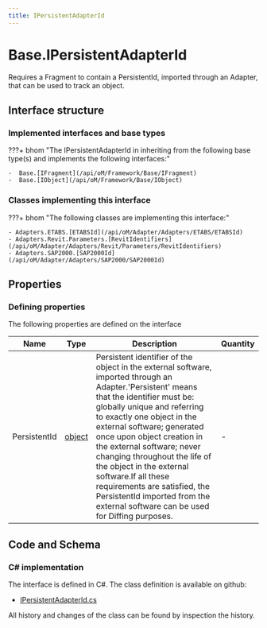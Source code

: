 ```yaml
---
title: IPersistentAdapterId
---
```


# Base.IPersistentAdapterId

Requires a Fragment to contain a PersistentId, imported through an Adapter, that can be used to track an object.

## Interface structure

### Implemented interfaces and base types

???+ bhom "The IPersistentAdapterId in inheriting from the following base type(s) and implements the following interfaces:"

    -  Base.[IFragment](/api/oM/Framework/Base/IFragment)
    -  Base.[IObject](/api/oM/Framework/Base/IObject)


### Classes implementing this interface

???+ bhom "The following classes are implementing this interface:"

    - Adapters.ETABS.[ETABSId](/api/oM/Adapter/Adapters/ETABS/ETABSId)
    - Adapters.Revit.Parameters.[RevitIdentifiers](/api/oM/Adapter/Adapters/Revit/Parameters/RevitIdentifiers)
    - Adapters.SAP2000.[SAP2000Id](/api/oM/Adapter/Adapters/SAP2000/SAP2000Id)


## Properties



### Defining properties

The following properties are defined on the interface

| Name             | Type             | Description      | Quantity         |
|------------------|------------------|------------------|------------------|
| PersistentId | [object](https://learn.microsoft.com/en-us/dotnet/api/System.Object?view=netstandard-2.0) | Persistent identifier of the object in the external software, imported through an Adapter.'Persistent' means that the identifier must be: globally unique and referring to exactly one object in the external software; generated once upon object creation in the external software; never changing throughout the life of the object in the external software.If all these requirements are satisfied, the PersistentId imported from the external software can be used for Diffing purposes. | - |


## Code and Schema

### C# implementation

The interface is defined in C#. The class definition is available on github:

- [IPersistentAdapterId.cs](https://github.com/BHoM/BHoM/blob/develop/BHoM/Interface/IPersistentAdapterId.cs)

All history and changes of the class can be found by inspection the history.
